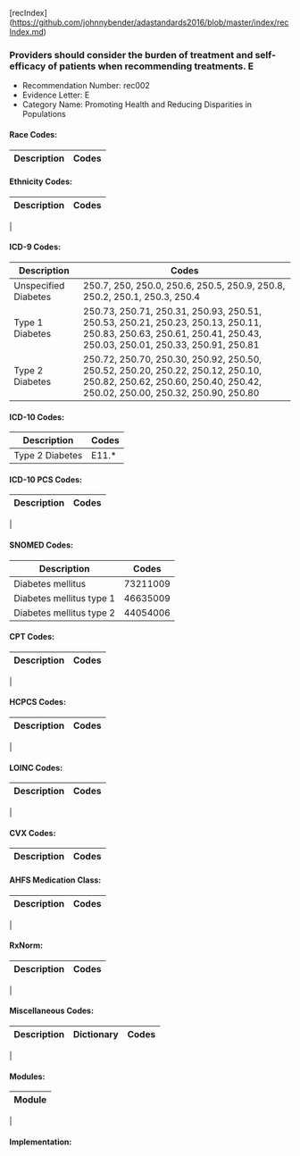 [recIndex] (https://github.com/johnnybender/adastandards2016/blob/master/index/recIndex.md)

### **Providers should consider the burden of treatment and self-efficacy of patients when recommending treatments. E**
* Recommendation Number: rec002
* Evidence Letter: E
* Category Name: Promoting Health and Reducing Disparities in Populations

#### Race Codes:

Description | Codes
----------- | -----


#### Ethnicity Codes:

Description | Codes
----------- | -----
|

#### ICD-9 Codes:

Description | Codes
----------- | -----
Unspecified Diabetes| 250.7, 250, 250.0, 250.6, 250.5, 250.9, 250.8, 250.2, 250.1, 250.3, 250.4
Type 1 Diabetes|250.73, 250.71, 250.31, 250.93, 250.51, 250.53, 250.21, 250.23, 250.13, 250.11, 250.83, 250.63, 250.61, 250.41, 250.43, 250.03, 250.01, 250.33, 250.91, 250.81
Type 2 Diabetes|250.72, 250.70, 250.30, 250.92, 250.50, 250.52, 250.20, 250.22, 250.12, 250.10, 250.82, 250.62, 250.60, 250.40, 250.42, 250.02, 250.00, 250.32, 250.90, 250.80

#### ICD-10 Codes:

Description | Codes
----------- | -----
Type 2 Diabetes | E11.*

#### ICD-10 PCS Codes:

Description | Codes
----------- | -----
|

#### SNOMED Codes:

Description | Codes
----------- | -----
Diabetes mellitus|73211009
Diabetes mellitus type 1|46635009
Diabetes mellitus type 2|44054006
#### CPT Codes:

Description | Codes
----------- | -----
|

#### HCPCS Codes:

Description | Codes
----------- | -----
|

#### LOINC Codes:

Description | Codes
----------- | -----
|

#### CVX Codes:

Description | Codes
----------- | -----


#### AHFS Medication Class:

Description | Codes
----------- | -----
|

#### RxNorm:

Description | Codes
----------- | -----
|

#### Miscellaneous Codes:

Description | Dictionary | Codes
----------- | ---------- | -----
|

#### Modules:

Module |
------ |
|

#### Implementation:
